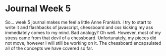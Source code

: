 Journal Week 5
===============



So... week 5 journal makes me feel a little Anne Frankish. I try to start to write it and flashbacks of javascript, chessboard and css kicking my ass immediately comes to my mind. Bad analogy? Oh well. However, most of my stress came from that devil of a chessboard. Unfortunately, my pieces did not move, however I will still be working on it. The chessboard encapsulated all of the concepts we have covered so far.
